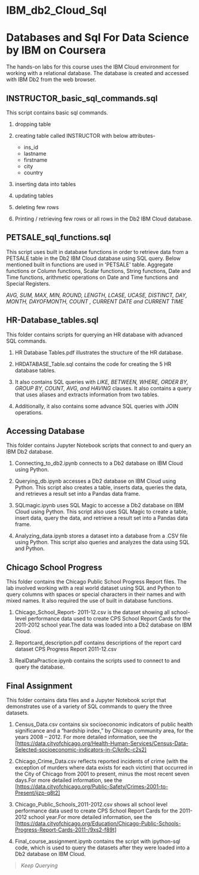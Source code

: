 # IBM_db2_Cloud_Sql

# Databases and Sql For Data Science by IBM on Coursera 
  
  The hands-on labs for this course uses the IBM Cloud environment for working with a relational database. 
  The database is created and accessed with IBM Db2 from the web browser.

## INSTRUCTOR_basic_sql_commands.sql
  
  This script contains basic sql commands.

  1. dropping table
  2. creating table called INSTRUCTOR with below attributes-
      * ins_id
      *	lastname
      *	firstname
      *	city
      *	country

  3. inserting data into tables
  4. updating tables 
  5. deleting few rows
  6. Printing / retrieving few rows or all rows in the Db2 IBM Cloud database.

## PETSALE_sql_functions.sql
  
  This script uses built in database functions in order to retrieve data from a PETSALE table in the Db2 IBM Cloud database using SQL query. 
  Below mentioned built in functions are used in 'PETSALE' table.
  Aggregate functions or Column functions, Scalar functions, String functions, Date and Time functions, arithmetic operations on Date and Time functions and Special Registers.
  
  _AVG, SUM, MAX, MIN, ROUND, LENGTH, LCASE, UCASE, DISTINCT, DAY, MONTH, DAYOFMONTH, COUNT , CURRENT DATE and CURRENT TIME_
  
  
## HR-Database_tables.sql
  
  This folder contains scripts for querying an HR database with advanced SQL commands.
  
   1)	HR Database Tables.pdf illustrates the structure of the HR database.
    
   2)	HRDATABASE_Table.sql contains the code for creating the 5 HR database tables.
    
   3)	It also contains SQL queries with _LIKE, BETWEEN, WHERE, ORDER BY, GROUP BY, COUNT, AVG, and HAVING_ clauses. It also contains a query that uses aliases and extracts information from two tables.
      
   4)	Additionally, it also contains some advance SQL queries with JOIN operations.
  
## Accessing Database
  
  This folder contains Jupyter Notebook scripts that connect to and query an IBM Db2 database.
  
   1)	Connecting_to_db2.ipynb connects to a Db2 database on IBM Cloud using Python.
    
   2)	Querying_db.ipynb accesses a Db2 database on IBM Cloud using Python. This script also creates a table, inserts data, queries the data, and retrieves a result set into a Pandas data frame.
    
   3)	SQLmagic.ipynb uses SQL Magic to accesse a Db2 database on IBM Cloud using Python. This script also uses SQL Magic to create a table, insert data, query the data, and     retrieve a result set into a Pandas data frame.
    
   4)	Analyzing_data.ipynb stores a dataset into a database from a .CSV file using Python. This script also queries and analyzes the data using SQL and Python.
  
 ## Chicago School Progress
  
  This folder contains the Chicago Public School Progress Report files. 
  The lab involved working with a real world dataset using SQL and Python to query columns with spaces or special characters in their names and with mixed names.
  It also required the use of built in database functions.
  
   1)	Chicago_School_Report- 2011-12.csv is the dataset showing all school-level performance data used to create CPS School Report Cards for the 2011-2012 school year.The data  was loaded into a Db2 database on IBM Cloud.
    
   2)	Reportcard_description.pdf contains descriptions of the report card dataset CPS Progress Report 2011-12.csv
    
   3)	RealDataPractice.ipynb contains the scripts used to connect to and query the database.

## Final Assignment

  This folder contains data files and a Jupyter Notebook script that demonstrates use of a variety of SQL commands to query the three datasets.
  
   1)	Census_Data.csv contains six socioeconomic indicators of public health significance and a “hardship index,” by Chicago community area, for the years 2008 – 2012. For more detailed information, see the  [https://data.cityofchicago.org/Health-Human-Services/Census-Data-Selected-socioeconomic-indicators-in-C/kn9c-c2s2]
      
   2)	Chicago_Crime_Data.csv reflects reported incidents of crime (with the exception of murders where data exists for each victim) that occurred in the City of Chicago from     2001 to present, minus the most recent seven days.For more detailed information, see the [https://data.cityofchicago.org/Public-Safety/Crimes-2001-to-Present/ijzp-q8t2]
      
   3)	Chicago_Public_Schools_2011-2012.csv shows all school level performance data used to create CPS School Report Cards for the 2011-2012 school year.For more detailed information, see the [https://data.cityofchicago.org/Education/Chicago-Public-Schools-Progress-Report-Cards-2011-/9xs2-f89t]
      
   4)	Final_course_assignment.ipynb contains the script with ipython-sql code, which is used to query the datasets after they were loaded into a Db2 database on IBM Cloud.
   
   

  
  > _Keep Querying_
  

